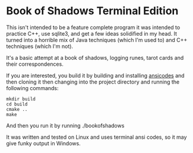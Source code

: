 # Book of Shadows Terminal Edition

This isn't intended to be a feature complete program it was intended to practice C++, use sqlite3, and get a few ideas solidified in my head. It turned into a horrible mix of Java techniques (which I'm used to) and C++ techniques (which I'm not).

It's a basic attempt at a book of shadows, logging runes, tarot cards and their correspondences.

If you are interested, you build it by building and installing [ansicodes](https://github.com/RichardGladman/ansicodes) and then cloning it then changing into the project directory and running the following commands:

```
mkdir build
cd build
cmake ..
make
```

And then you run it by running ./bookofshadows

It was written and tested on Linux and uses terminal ansi codes, so it may give funky output in Windows.
